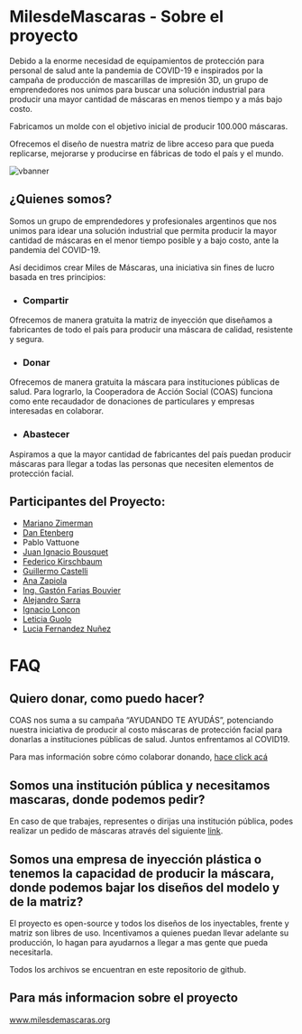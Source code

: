 # MilesdeMascaras - Sobre el proyecto

Debido a la enorme necesidad de equipamientos de protección para personal de salud ante la pandemia de COVID-19 e inspirados por la campaña de producción de mascarillas de impresión 3D, un grupo de emprendedores nos unimos para buscar una solución industrial para producir una mayor cantidad de máscaras en menos tiempo y a más bajo costo.

Fabricamos un molde con el objetivo inicial de producir 100.000 máscaras.

Ofrecemos el diseño de nuestra matriz de libre acceso para que pueda replicarse, mejorarse y producirse en fábricas de todo el país y el mundo. 

![vbanner](https://github.com/TechCXOs-COVID19/TechCXOs-Covid-Mascaras-GitHub/blob/master/Renders/MDM_Use.jpg)
 
## ¿Quienes somos? 

Somos un grupo de emprendedores y profesionales argentinos que nos unimos para idear una solución industrial que permita producir la mayor cantidad de máscaras en el menor tiempo posible y a bajo costo, ante la pandemia del COVID-19. 

Así decidimos crear Miles de Máscaras, una iniciativa sin fines de lucro basada en tres principios:

- ### Compartir

Ofrecemos de manera gratuita la matriz de inyección que diseñamos a fabricantes de todo el país para producir una máscara de calidad, resistente y segura.

- ### Donar

Ofrecemos de manera gratuita la máscara para instituciones públicas de salud. Para lograrlo, la Cooperadora de Acción Social (COAS) funciona como ente recaudador de donaciones de particulares y empresas interesadas en colaborar.

- ### Abastecer

Aspiramos a que la mayor cantidad de fabricantes del país puedan producir máscaras para llegar a todas las personas que necesiten elementos de protección facial.

## Participantes del Proyecto:

* [Mariano Zimerman](https://www.linkedin.com/in/mariano-zimerman-4b807234/) 
* [Dan Etenberg](https://www.linkedin.com/in/dan-etenberg-1478604b/)
* Pablo Vattuone
* [Juan Ignacio Bousquet](https://www.linkedin.com/in/juanibousquet/)
* [Federico Kirschbaum](https://www.linkedin.com/in/fedek/)
* [Guillermo Castelli](https://www.linkedin.com/in/guillermo-castelli/)
* [Ana Zapiola](https://www.linkedin.com/in/ana-zapiola-02190328/)
* [Ing. Gastón Farias Bouvier](https://www.linkedin.com/in/gaston-farias-bouvier/)
* [Alejandro Sarra](https://www.linkedin.com/in/alesarra/)
* [Ignacio Loncon](https://www.linkedin.com/in/ignacio-loncon/)
* [Leticia Guolo](https://www.linkedin.com/in/leticiaguolo/)
* [Lucia Fernandez Nuñez](https://www.linkedin.com/in/lfernandeznunez/)

# FAQ 

## Quiero donar, como puedo hacer?

COAS nos suma a su campaña “AYUDANDO TE AYUDÁS”, potenciando nuestra iniciativa de producir al costo máscaras de protección facial para donarlas a instituciones públicas de salud. Juntos enfrentamos al COVID19.

Para mas información sobre cómo colaborar donando, [hace click acá](https://www.coas.org.ar/ayudando-mascaras/)

## Somos una institución pública y necesitamos mascaras, donde podemos pedir?

En caso de que trabajes, representes o dirijas una institución pública, podes realizar un pedido de máscaras através del siguiente [link](https://docs.google.com/forms/d/e/1FAIpQLScX9v5mfaQghi6SeaGs39jWlvuX-dl4iEash93srWeBC4zOsA/viewform).

## Somos una empresa de inyección plástica o tenemos la capacidad de producir la máscara, donde podemos bajar los diseños del modelo y de la matriz?

El proyecto es open-source y todos los diseños de los inyectables, frente y matriz son libres de uso.
Incentivamos a quienes puedan llevar adelante su producción, lo hagan para ayudarnos a llegar a mas gente que pueda necesitarla.

Todos los archivos se encuentran en este repositorio de github.

## Para más informacion sobre el proyecto 

www.milesdemascaras.org
